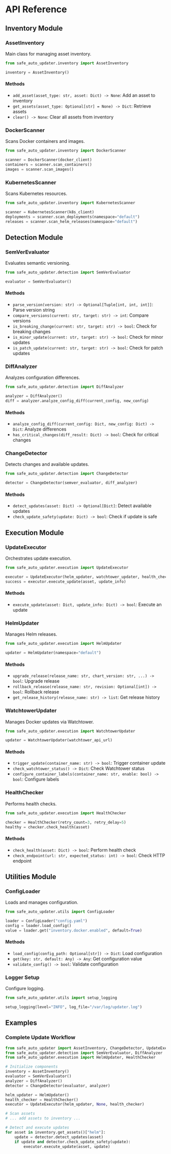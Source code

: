 # API Reference

## Inventory Module

### AssetInventory

Main class for managing asset inventory.

```python
from safe_auto_updater.inventory import AssetInventory

inventory = AssetInventory()
```

#### Methods

- `add_asset(asset_type: str, asset: Dict) -> None`: Add an asset to inventory
- `get_assets(asset_type: Optional[str] = None) -> Dict`: Retrieve assets
- `clear() -> None`: Clear all assets from inventory

### DockerScanner

Scans Docker containers and images.

```python
from safe_auto_updater.inventory import DockerScanner

scanner = DockerScanner(docker_client)
containers = scanner.scan_containers()
images = scanner.scan_images()
```

### KubernetesScanner

Scans Kubernetes resources.

```python
from safe_auto_updater.inventory import KubernetesScanner

scanner = KubernetesScanner(k8s_client)
deployments = scanner.scan_deployments(namespace="default")
releases = scanner.scan_helm_releases(namespace="default")
```

## Detection Module

### SemVerEvaluator

Evaluates semantic versioning.

```python
from safe_auto_updater.detection import SemVerEvaluator

evaluator = SemVerEvaluator()
```

#### Methods

- `parse_version(version: str) -> Optional[Tuple[int, int, int]]`: Parse version string
- `compare_versions(current: str, target: str) -> int`: Compare versions
- `is_breaking_change(current: str, target: str) -> bool`: Check for breaking changes
- `is_minor_update(current: str, target: str) -> bool`: Check for minor updates
- `is_patch_update(current: str, target: str) -> bool`: Check for patch updates

### DiffAnalyzer

Analyzes configuration differences.

```python
from safe_auto_updater.detection import DiffAnalyzer

analyzer = DiffAnalyzer()
diff = analyzer.analyze_config_diff(current_config, new_config)
```

#### Methods

- `analyze_config_diff(current_config: Dict, new_config: Dict) -> Dict`: Analyze differences
- `has_critical_changes(diff_result: Dict) -> bool`: Check for critical changes

### ChangeDetector

Detects changes and available updates.

```python
from safe_auto_updater.detection import ChangeDetector

detector = ChangeDetector(semver_evaluator, diff_analyzer)
```

#### Methods

- `detect_updates(asset: Dict) -> Optional[Dict]`: Detect available updates
- `check_update_safety(update: Dict) -> bool`: Check if update is safe

## Execution Module

### UpdateExecutor

Orchestrates update execution.

```python
from safe_auto_updater.execution import UpdateExecutor

executor = UpdateExecutor(helm_updater, watchtower_updater, health_checker)
success = executor.execute_update(asset, update_info)
```

#### Methods

- `execute_update(asset: Dict, update_info: Dict) -> bool`: Execute an update

### HelmUpdater

Manages Helm releases.

```python
from safe_auto_updater.execution import HelmUpdater

updater = HelmUpdater(namespace="default")
```

#### Methods

- `upgrade_release(release_name: str, chart_version: str, ...) -> bool`: Upgrade release
- `rollback_release(release_name: str, revision: Optional[int]) -> bool`: Rollback release
- `get_release_history(release_name: str) -> list`: Get release history

### WatchtowerUpdater

Manages Docker updates via Watchtower.

```python
from safe_auto_updater.execution import WatchtowerUpdater

updater = WatchtowerUpdater(watchtower_api_url)
```

#### Methods

- `trigger_update(container_name: str) -> bool`: Trigger container update
- `check_watchtower_status() -> Dict`: Check Watchtower status
- `configure_container_labels(container_name: str, enable: bool) -> bool`: Configure labels

### HealthChecker

Performs health checks.

```python
from safe_auto_updater.execution import HealthChecker

checker = HealthChecker(retry_count=3, retry_delay=5)
healthy = checker.check_health(asset)
```

#### Methods

- `check_health(asset: Dict) -> bool`: Perform health check
- `check_endpoint(url: str, expected_status: int) -> bool`: Check HTTP endpoint

## Utilities Module

### ConfigLoader

Loads and manages configuration.

```python
from safe_auto_updater.utils import ConfigLoader

loader = ConfigLoader("config.yaml")
config = loader.load_config()
value = loader.get("inventory.docker.enabled", default=True)
```

#### Methods

- `load_config(config_path: Optional[str]) -> Dict`: Load configuration
- `get(key: str, default: Any) -> Any`: Get configuration value
- `validate_config() -> bool`: Validate configuration

### Logger Setup

Configure logging.

```python
from safe_auto_updater.utils import setup_logging

setup_logging(level="INFO", log_file="/var/log/updater.log")
```

## Examples

### Complete Update Workflow

```python
from safe_auto_updater import AssetInventory, ChangeDetector, UpdateExecutor
from safe_auto_updater.detection import SemVerEvaluator, DiffAnalyzer
from safe_auto_updater.execution import HelmUpdater, HealthChecker

# Initialize components
inventory = AssetInventory()
evaluator = SemVerEvaluator()
analyzer = DiffAnalyzer()
detector = ChangeDetector(evaluator, analyzer)

helm_updater = HelmUpdater()
health_checker = HealthChecker()
executor = UpdateExecutor(helm_updater, None, health_checker)

# Scan assets
# ... add assets to inventory ...

# Detect and execute updates
for asset in inventory.get_assets()["helm"]:
    update = detector.detect_updates(asset)
    if update and detector.check_update_safety(update):
        executor.execute_update(asset, update)
```
